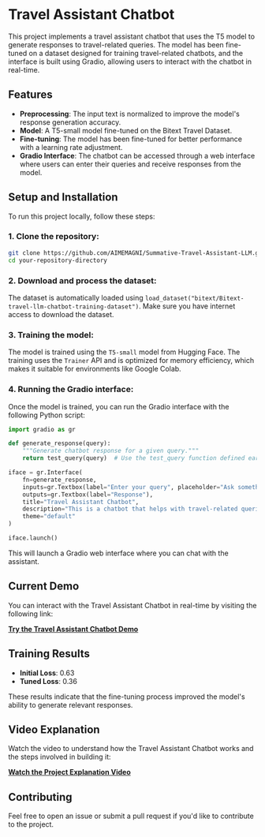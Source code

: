 # Travel Assistant Chatbot

This project implements a travel assistant chatbot that uses the T5 model to generate responses to travel-related queries. The model has been fine-tuned on a dataset designed for training travel-related chatbots, and the interface is built using Gradio, allowing users to interact with the chatbot in real-time.

## Features
- **Preprocessing**: The input text is normalized to improve the model's response generation accuracy.
- **Model**: A T5-small model fine-tuned on the Bitext Travel Dataset.
- **Fine-tuning**: The model has been fine-tuned for better performance with a learning rate adjustment.
- **Gradio Interface**: The chatbot can be accessed through a web interface where users can enter their queries and receive responses from the model.

## Setup and Installation

To run this project locally, follow these steps:

### 1. Clone the repository:
```bash
git clone https://github.com/AIMEMAGNI/Summative-Travel-Assistant-LLM.git
cd your-repository-directory
```

### 2. Download and process the dataset:
The dataset is automatically loaded using `load_dataset("bitext/Bitext-travel-llm-chatbot-training-dataset")`. Make sure you have internet access to download the dataset.

### 3. Training the model:
The model is trained using the `T5-small` model from Hugging Face. The training uses the `Trainer` API and is optimized for memory efficiency, which makes it suitable for environments like Google Colab.

### 4. Running the Gradio interface:
Once the model is trained, you can run the Gradio interface with the following Python script:
```python
import gradio as gr

def generate_response(query):
    """Generate chatbot response for a given query."""
    return test_query(query)  # Use the test_query function defined earlier

iface = gr.Interface(
    fn=generate_response,
    inputs=gr.Textbox(label="Enter your query", placeholder="Ask something...", lines=2),
    outputs=gr.Textbox(label="Response"),
    title="Travel Assistant Chatbot",
    description="This is a chatbot that helps with travel-related queries. Ask anything!",
    theme="default"
)

iface.launch()
```

This will launch a Gradio web interface where you can chat with the assistant.

## Current Demo

You can interact with the Travel Assistant Chatbot in real-time by visiting the following link:

[**Try the Travel Assistant Chatbot Demo**](https://5a6ab499e7eff4f49f.gradio.live/)

## Training Results
- **Initial Loss**: 0.63
- **Tuned Loss**: 0.36

These results indicate that the fine-tuning process improved the model's ability to generate relevant responses.

## Video Explanation

Watch the video to understand how the Travel Assistant Chatbot works and the steps involved in building it:

[**Watch the Project Explanation Video**](https://www.loom.com/share/b043d8b8caf54c2c91c51899bdf66533?sid=7fe8ad5f-bc05-43cb-a32e-ca85be247f5c)

## Contributing
Feel free to open an issue or submit a pull request if you'd like to contribute to the project.
